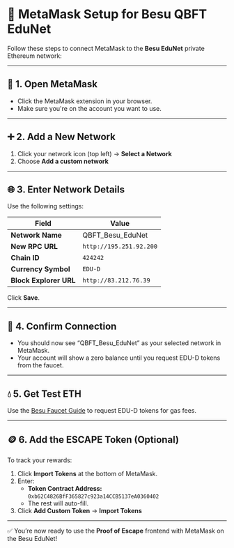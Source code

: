 # 🦊 MetaMask Setup for Besu QBFT EduNet

Follow these steps to connect MetaMask to the **Besu EduNet** private Ethereum network:

---

## 🔧 1. Open MetaMask

- Click the MetaMask extension in your browser.
- Make sure you're on the account you want to use.

---

## ➕ 2. Add a New Network

1. Click your network icon (top left) → **Select a Network**
2. Choose **Add a custom network**

---

## 🌐 3. Enter Network Details

Use the following settings:

| Field                     | Value                                       |
|--------------------------|----------------------------------------------|
| **Network Name**         | QBFT_Besu_EduNet                             |
| **New RPC URL**          | `http://195.251.92.200`                      |
| **Chain ID**             | `424242`                                     |
| **Currency Symbol**      | `EDU-D`                                      |
| **Block Explorer URL**   | `http://83.212.76.39`                        |

Click **Save**.

---

## 🧪 4. Confirm Connection

- You should now see “QBFT_Besu_EduNet” as your selected network in MetaMask.
- Your account will show a zero balance until you request EDU-D tokens from the faucet.

---

## 💧 5. Get Test ETH

Use the [Besu Faucet Guide](https://github.com/DimiKog/proof-of-escape/blob/main/guides/info-for-besu-faucet.md) to request EDU-D tokens for gas fees.

---

## 🪙 6. Add the ESCAPE Token (Optional)

To track your rewards:

1. Click **Import Tokens** at the bottom of MetaMask.
2. Enter:
   - **Token Contract Address:** `0xb62C4826BfF365827c923a14CCB5137eA0360402`
   - The rest will auto-fill.
3. Click **Add Custom Token** → **Import Tokens**

---

✅ You’re now ready to use the **Proof of Escape** frontend with MetaMask on the Besu EduNet!
